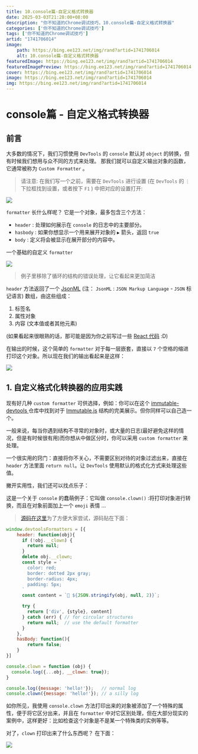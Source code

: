 ```yaml
---
title: 10.console篇-自定义格式转换器
date: 2025-03-03T21:28:00+08:00
description: "你不知道的Chrome调试技巧，10.console篇-自定义格式转换器"
categories: ['你不知道的Chrome调试技巧']
tags: ['你不知道的Chrome调试技巧']
artid: "1741706014"
image:
    path: https://bing.ee123.net/img/rand?artid=1741706014
    alt: 10.console篇-自定义格式转换器
featuredImage: https://bing.ee123.net/img/rand?artid=1741706014
featuredImagePreview: https://bing.ee123.net/img/rand?artid=1741706014
cover: https://bing.ee123.net/img/rand?artid=1741706014
image: https://bing.ee123.net/img/rand?artid=1741706014
img: https://bing.ee123.net/img/rand?artid=1741706014
---
```


# console篇 - 自定义格式转换器

## 前言
大多数的情况下，我们习惯使用 `DevTools` 的 `console` 默认对 `object` 的转换，但有时候我们想用与众不同的方式来处理。
那我们就可以自定义输出对象的函数，它通常被称为 `Custom Formatter` 。

> 请注意: 在我们写一个之前，需要在 `DevTools` 进行设置 (在 `DevTools` 的 `⋮` 下拉框找到设置，或者按下 `F1` ) 中把对应的设置打开:

![](https://p1-jj.byteimg.com/tos-cn-i-t2oaga2asx/gold-user-assets/2018/12/14/167abc4fc44e3add~tplv-t2oaga2asx-image.image)

`formatter` 长什么样呢？ 它是一个对象，最多包含三个方法：

- `header` : 处理如何展示在 `console` 的日志中的主要部分。
- `hasbody` : 如果你想显示一个用来展开对象的 `▶` 箭头，返回 `true`
- `body` : 定义将会被显示在展开部分的内容中。

一个基础的自定义 `formatter`

![](https://p1-jj.byteimg.com/tos-cn-i-t2oaga2asx/gold-user-assets/2018/12/14/167abc4fbd4b892f~tplv-t2oaga2asx-image.image)

> 例子里移除了循环的结构的错误处理，让它看起来更加简洁

`header` 方法返回了一个 [JsonML](http://www.jsonml.org/) (注： `JsonML` : `JSON Markup Language` - `JSON` 标记语言) 数组，由这些组成：

1. 标签名
2. 属性对象
3. 内容 (文本值或者其他元素)

(如果看起来很眼熟的话，那可能是因为你之前写过一些 [React 代码](https://reactjs.org/docs/react-without-jsx.html) :D)

在输出的时候，这个简单的 `formatter` 对于每一层嵌套，直接以 `7` 个空格的缩进打印这个对象。所以现在我们的输出看起来是这样：

![](https://p1-jj.byteimg.com/tos-cn-i-t2oaga2asx/gold-user-assets/2018/12/14/167abc4fc493cb88~tplv-t2oaga2asx-image.image)

## 1. 自定义格式化转换器的应用实践

现有好几种 `custom formatter` 可供选择，例如：你可以在这个 [immutable-devtools ](https://github.com/andrewdavey/immutable-devtools) 仓库中找到对于 [Immutable.js](https://facebook.github.io/immutable-js/)  结构的完美展示。但你同样可以自己造一个。

一般来说，每当你遇到结构不寻常的对象时，或大量的日志(最好避免这样的情况，但是有时候很有用)而你想从中做区分时，你可以采用 `custom formatter` 来处理。

一个很实用的窍门：直接将你不关心，不需要区别对待的对象过滤出来，直接在 `header` 方法里面 `return null`。让 `DevTools` 使用默认的格式化方式来处理这些值。

撇开实用性，我们还可以找点乐子：

这是一个关于 `console` 的蠢萌例子：它叫做 `console.clown()` :将打印对象进行转换，而且在对象前面加上一个 `emoji` 表情 ... 

> [源码在这里](https://gist.github.com/sulco/e635a7511d5ff17d44fe9bb2ab8b3cc6)为了方便大家尝试，源码贴在下面：

```javascript
window.devtoolsFormatters = [{
    header: function(obj){
      if (!obj.__clown) {
        return null;
      }
      delete obj.__clown;
      const style = `
        color: red;
        border: dotted 2px gray;
        border-radius: 4px;
        padding: 5px;
      `
      const content = `🤡 ${JSON.stringify(obj, null, 2)}`;

      try {
        return ['div', {style}, content]
      } catch (err) { // for circular structures
        return null;  // use the default formatter
      }
    },
    hasBody: function(){
        return false;
    }
}]

console.clown = function (obj) {
  console.log({...obj, __clown: true});
}

console.log({message: 'hello!'});   // normal log
console.clown({message: 'hello!'}); // a silly log
```

如你所见，我使用 `console.clown` 方法打印出来的对象被添加了一个特殊的属性，便于将它区分出来，并且在 `formatter` 中对它区别处理，但在大部分现实的案例中，这样更好：比如检查这个对象是不是某一个特殊类的实例等等。

对了，`clown` 打印出来了什么东西呢？ 在下面：

![](https://p1-jj.byteimg.com/tos-cn-i-t2oaga2asx/gold-user-assets/2018/12/14/167abc4fbd5ae3f6~tplv-t2oaga2asx-image.image)